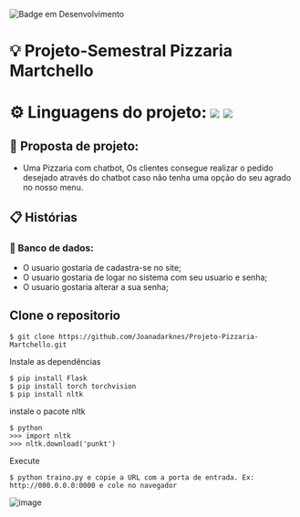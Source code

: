 ![Badge em Desenvolvimento](http://img.shields.io/static/v1?label=STATUS&message=EM%20DESENVOLVIMENTO&color=yellow&style=for-the-badge)



# 💡 Projeto-Semestral Pizzaria Martchello


# ⚙️ Linguagens do projeto: <img src="https://img.shields.io/badge/Python-3776AB?style=for-the-badge&logo=python&logoColor=white" />  <img src="https://img.shields.io/badge/JavaScript-323330?style=for-the-badge&logo=javascript&logoColor=F7DF1E)" />

## 🍕 Proposta de projeto: 
- Uma Pizzaria com chatbot, Os clientes consegue realizar o pedido desejado através do chatbot caso não tenha uma opção do seu agrado no nosso menu.




## 📋 Histórias

 ### 📁 Banco de dados:
- O usuario gostaria de cadastra-se no site;
- O usuario gostaria de logar no sistema com seu usuario e senha;
- O usuario gostaria alterar a sua senha;

 
## Clone o repositorio
```
$ git clone https://github.com/Joanadarknes/Projeto-Pizzaria-Martchello.git
```
Instale as dependências
```
$ pip install Flask 
$ pip install torch torchvision 
$ pip install nltk
```
instale o pacote nltk
```
$ python
>>> import nltk
>>> nltk.download('punkt')
```
Execute
```
$ python traino.py e copie a URL com a porta de entrada. Ex: http://000.0.0.0:0000 e cole no navegador
```
![image](https://user-images.githubusercontent.com/95653155/199626501-6ba81eab-fad3-4f62-932e-ebfe6c5db7c8.png)


